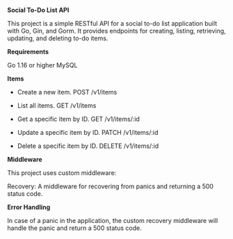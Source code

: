 **Social To-Do List API**

This project is a simple RESTful API for a social to-do list application built with Go, Gin, and Gorm. It provides endpoints for creating, listing, retrieving, updating, and deleting to-do items.

**Requirements**

Go 1.16 or higher
MySQL

**Items**

- Create a new item.
POST /v1/items

- List all items.
GET /v1/items

- Get a specific item by ID. 
GET /v1/items/:id

- Update a specific item by ID. 
PATCH /v1/items/:id

- Delete a specific item by ID.
DELETE /v1/items/:id 


**Middleware**

This project uses custom middleware:

Recovery: A middleware for recovering from panics and returning a 500 status code.

**Error Handling**

In case of a panic in the application, the custom recovery middleware will handle the panic and return a 500 status code.

